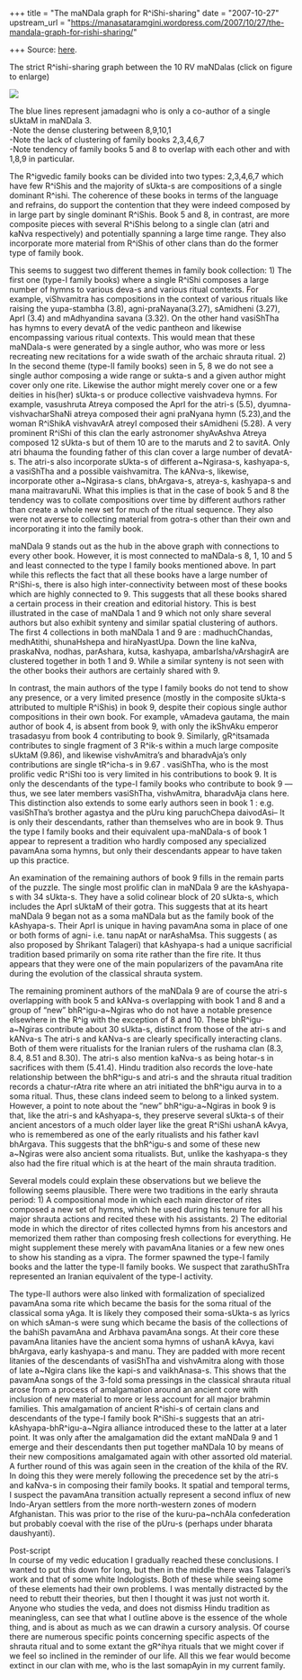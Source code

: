 +++
title = "The maNDala graph for R^iShi-sharing"
date = "2007-10-27"
upstream_url = "https://manasataramgini.wordpress.com/2007/10/27/the-mandala-graph-for-rishi-sharing/"

+++
Source: [here](https://manasataramgini.wordpress.com/2007/10/27/the-mandala-graph-for-rishi-sharing/).

The strict R^ishi-sharing graph between the 10 RV maNDalas (click on
figure to enlarge)

[![](https://i1.wp.com/bp3.blogger.com/_ZhvcTTaaD_4/Rx7grMEvi7I/AAAAAAAAAPk/vob11WJntfk/s320/maNDala_graph.jpg)](http://bp3.blogger.com/_ZhvcTTaaD_4/Rx7grMEvi7I/AAAAAAAAAPk/vob11WJntfk/s1600-h/maNDala_graph.jpg)

The blue lines represent jamadagni who is only a co-author of a single
sUktaM in maNDala 3.  
-Note the dense clustering between 8,9,10,1  
-Note the lack of clustering of family books 2,3,4,6,7  
-Note tendency of family books 5 and 8 to overlap with each other and
with 1,8,9 in particular.

The R^igvedic family books can be divided into two types: 2,3,4,6,7
which have few R^iShis and the majority of sUkta-s are compositions of a
single dominant R^ishi. The coherence of these books in terms of the
language and refrains, do support the contention that they were indeed
composed by in large part by single dominant R^iShis. Book 5 and 8, in
contrast, are more composite pieces with several R^iShis belong to a
single clan (atri and kaNva respectively) and potentially spanning a
large time range. They also incorporate more material from R^iShis of
other clans than do the former type of family book.

This seems to suggest two different themes in family book collection: 1)
The first one (type-I family books) where a single R^iShi composes a
large number of hymns to various deva-s and various ritual contexts. For
example, viShvamitra has compositions in the context of various rituals
like raising the yupa-stambha (3.8), agni-praNayana(3.27), sAmidheni
(3.27), AprI (3.4) and mAdhyandina savana (3.32). On the other hand
vasiShTha has hymns to every devatA of the vedic pantheon and likewise
encompassing various ritual contexts. This would mean that these
maNDala-s were generated by a single author, who was more or less
recreating new recitations for a wide swath of the archaic shrauta
ritual. 2) In the second theme (type-II family books) seen in 5, 8 we do
not see a single author composing a wide range or sukta-s and a given
author might cover only one rite. Likewise the author might merely cover
one or a few deities in his(her) sUkta-s or produce collective
vaishvadeva hymns. For example, vasushruta Atreya composed the AprI for
the atri-s (5.5), dyumna-vishvacharShaNi atreya composed their agni
praNyana hymn (5.23),and the woman R^iShikA vishvavArA atreyI composed
their sAmidheni (5.28). A very prominent R^iShi of this clan the early
astronomer shyAvAshva Atreya composed 12 sUkta-s but of them 10 are to
the maruts and 2 to savitA. Only atri bhauma the founding father of this
clan cover a large number of devatA-s. The atri-s also incorporate
sUkta-s of different a\~Ngirasa-s, kashyapa-s, a vasiShTha and a
possible vaishvamitra. The kANva-s, likewise, incorporate other
a\~Ngirasa-s clans, bhArgava-s, atreya-s, kashyapa-s and mana
maitravaruNi. What this implies is that in the case of book 5 and 8 the
tendency was to collate compositions over time by different authors
rather than create a whole new set for much of the ritual sequence. They
also were not averse to collecting material from gotra-s other than
their own and incorporating it into the family book.

maNDala 9 stands out as the hub in the above graph with connections to
every other book. However, it is most connected to maNDala-s 8, 1, 10
and 5 and least connected to the type I family books mentioned above. In
part while this reflects the fact that all these books have a large
number of R^iShi-s, there is also high inter-connectivity between most
of these books which are highly connected to 9. This suggests that all
these books shared a certain process in their creation and editorial
history. This is best illustrated in the case of maNDala 1 and 9 which
not only share several authors but also exhibit synteny and similar
spatial clustering of authors. The first 4 collections in both maNDala 1
and 9 are : madhuchChandas, medhAtithi, shunaHshepa and hiraNyastUpa.
Down the line kaNva, praskaNva, nodhas, parAshara, kutsa, kashyapa,
ambarIsha/vArshagirA are clustered together in both 1 and 9. While a
similar synteny is not seen with the other books their authors are
certainly shared with 9.

In contrast, the main authors of the type I family books do not tend to
show any presence, or a very limited presence (mostly in the composite
sUkta-s attributed to multiple R^iShis) in book 9, despite their copious
single author compositions in their own book. For example, vAmadeva
gautama, the main author of book 4, is absent from book 9, with only the
ikShvAku emperor trasadasyu from book 4 contributing to book 9.
Similarly, gR^itsamada contributes to single fragment of 3 R^ik-s within
a much large composite sUktaM (9.86), and likewise vishvAmitra’s and
bharadvAja’s only contributions are single tR^icha-s in 9.67 .
vasiShTha, who is the most prolific vedic R^iShi too is very limited in
his contributions to book 9. It is only the descendants of the type-I
family books who contribute to book 9 — thus, we see later members
vasiShTha, vishvAmitra, bharadvAja clans here. This distinction also
extends to some early authors seen in book 1 : e.g. vasiShTha’s brother
agastya and the pUru king paruchChepa daivodAsi– It is only their
descendants, rather than themselves who are in book 9. Thus the type I
family books and their equivalent upa-maNDala-s of book 1 appear to
represent a tradition who hardly composed any specialized pavamAna soma
hymns, but only their descendants appear to have taken up this practice.

An examination of the remaining authors of book 9 fills in the remain
parts of the puzzle. The single most prolific clan in maNDala 9 are the
kAshyapa-s with 34 sUkta-s. They have a solid colinear block of 20
sUkta-s, which includes the AprI sUktaM of their gotra. This suggests
that at its heart maNDala 9 began not as a soma maNDala but as the
family book of the kAshyapa-s. Their AprI is unique in having pavamAna
soma in place of one or both forms of agni- i.e. tanu napAt or
narAshaMsa. This suggests ( as also proposed by Shrikant Talageri) that
kAshyapa-s had a unique sacrificial tradition based primarily on soma
rite rather than the fire rite. It thus appears that they were one of
the main popularizers of the pavamAna rite during the evolution of the
classical shrauta system.

The remaining prominent authors of the maNDala 9 are of course the
atri-s overlapping with book 5 and kANva-s overlapping with book 1 and 8
and a group of “new” bhR^igu-a\~Ngiras who do not have a notable
presence elsewhere in the R^ig with the exception of 8 and 10. These
bhR^igu-a\~Ngiras contribute about 30 sUkta-s, distinct from those of
the atri-s and kANva-s The atri-s and kANva-s are clearly specifically
interacting clans. Both of them were ritualists for the Iranian rulers
of the rushama clan (8.3, 8.4, 8.51 and 8.30). The atri-s also mention
kaNva-s as being hotar-s in sacrifices with them (5.41.4). Hindu
tradition also records the love-hate relationship between the bhR^igu-s
and atri-s and the shrauta ritual tradition records a chatur-rAtra rite
where an atri initiated the bhR^igu aurva in to a soma ritual. Thus,
these clans indeed seem to belong to a linked system. However, a point
to note about the “new” bhR^igu-a\~Ngiras in book 9 is that, like the
atri-s and kAshyapa-s, they preserve several sUkta-s of their ancient
ancestors of a much older layer like the great R^iShi ushanA kAvya, who
is remembered as one of the early ritualists and his father kavI
bhArgava. This suggests that the bhR^igu-s and some of these new
a\~Ngiras were also ancient soma ritualists. But, unlike the kashyapa-s
they also had the fire ritual which is at the heart of the main shrauta
tradition.

Several models could explain these observations but we believe the
following seems plausible. There were two traditions in the early
shrauta period: 1) A compositional mode in which each main director of
rites composed a new set of hymns, which he used during his tenure for
all his major shrauta actions and recited these with his assistants. 2)
The editorial mode in which the director of rites collected hymns from
his ancestors and memorized them rather than composing fresh collections
for everything. He might supplement these merely with pavamAna litanies
or a few new ones to show his standing as a vipra. The former spawned
the type-I family books and the latter the type-II family books. We
suspect that zarathuShTra represented an Iranian equivalent of the
type-I activity.

The type-II authors were also linked with formalization of specialized
pavamAna soma rite which became the basis for the soma ritual of the
classical soma yAga. It is likely they composed their soma-sUkta-s as
lyrics on which sAman-s were sung which became the basis of the
collections of the bahiSh pavamAna and Arbhava pavamAna songs. At their
core these pavamAna litanies have the ancient soma hymns of ushanA
kAvya, kavi bhArgava, early kashyapa-s and manu. They are padded with
more recent litanies of the descendants of vasiShTha and vishvAmitra
along with those of late a\~Ngira clans like the kapi-s and
vaikhAnasa-s. This shows that the pavamAna songs of the 3-fold soma
pressings in the classical shrauta ritual arose from a process of
amalgamation around an ancient core with inclusion of new material to
more or less account for all major brahmin families. This amalgamation
of ancient R^ishi-s of certain clans and descendants of the type-I
family book R^iShi-s suggests that an atri-kAshyapa-bhR^igu-a\~Ngira
alliance introduced these to the latter at a later point. It was only
after the amalgamation did the extant maNDala 9 and 1 emerge and their
descendants then put together maNDala 10 by means of their new
compositions amalgamated again with other assorted old material. A
further round of this was again seen in the creation of the khila of the
RV. In doing this they were merely following the precedence set by the
atri-s and kaNva-s in composing their family books. It spatial and
temporal terms, I suspect the pavamAna transition actually represent a
second influx of new Indo-Aryan settlers from the more north-western
zones of modern Afghanistan. This was prior to the rise of the
kuru-pa\~nchAla confederation but probably coeval with the rise of the
pUru-s (perhaps under bharata daushyanti).

Post-script  
In course of my vedic education I gradually reached these conclusions. I
wanted to put this down for long, but then in the middle there was
Talageri’s work and that of some white Indologists. Both of these while
seeing some of these elements had their own problems. I was mentally
distracted by the need to rebutt their theories, but then I thought it
was just not worth it. Anyone who studies the veda, and does not dismiss
Hindu tradition as meaningless, can see that what I outline above is the
essence of the whole thing, and is about as much as we can drawin a
cursory analysis. Of course there are numerous specific points
concerning specific aspects of the shrauta ritual and to some extant the
gR^ihya rituals that we might cover if we feel so inclined in the
reminder of our life. All this we fear would become extinct in our clan
with me, who is the last somapAyin in my current family.

